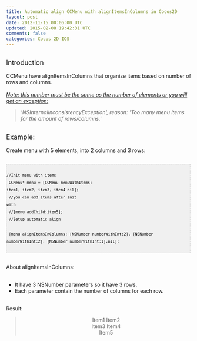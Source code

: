 ```yaml
---
title: Automatic align CCMenu with alignItemsInColumns in Cocos2D
layout: post
date: 2012-11-15 00:06:00 UTC
updated: 2015-02-08 19:42:31 UTC
comments: false
categories: Cocos 2D IOS
---
```

<br /><span class="Apple-style-span" style="font-size: large;">Introduction</span><br /><br />CCMenu have alignItemsInColumns that organize items based on number of rows and columns.<br /><br /><i><u>Note: this number must be the same as the number of elements or you will get an exception:</u></i><br /><blockquote><span style="font-style: italic;">'NSInternalInconsistencyException', reason: 'Too many menu items for the amount of rows/columns.'</span></blockquote><br /><span class="Apple-style-span" style="font-size: large;">Example:</span><br /><br />Create menu with 5 elements, into 2 columns and 3 rows:<br /><br /><pre style="background-image: URL(http://2.bp.blogspot.com/_z5ltvMQPaa8/SjJXr_U2YBI/AAAAAAAAAAM/46OqEP32CJ8/s320/codebg.gif); background: #f0f0f0; border: 1px dashed #CCCCCC; color: black; font-family: arial; font-size: 12px; height: auto; line-height: 20px; overflow: auto; padding: 0px; text-align: left; width: 99%;"><code style="color: black; word-wrap: normal;"> //Init menu with items  <br /> CCMenu* menú = [CCMenu menuWithItems: item1, item2, item3, item4 nil];   <br /> //you can add items after init with   <br /> //[menu addChild:item5];  <br /> //Setup automatic align  <br /> [menu alignItemsInColumns: [NSNumber numberWithInt:2], [NSNumber numberWithInt:2], [NSNumber numberWithInt:1],nil];  <br /></code></pre><br />About alignItemsInColumns:<br /><br /><ul><li>It have 3 NSNumber parameters so it have 3 rows.</li><li>Each parameter contain the number of columns for each row.</li></ul><br />Result:<br /><blockquote><div style="text-align: center;">Item1 Item2</div><div style="text-align: center;">Item3 Item4</div><div style="text-align: center;">Item5</div></blockquote>